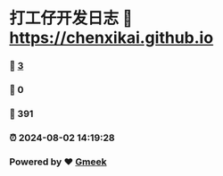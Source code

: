 # 打工仔开发日志 :link: https://chenxikai.github.io 
### :page_facing_up: [3](https://chenxikai.github.io/tag.html) 
### :speech_balloon: 0 
### :hibiscus: 391 
### :alarm_clock: 2024-08-02 14:19:28 
### Powered by :heart: [Gmeek](https://github.com/Meekdai/Gmeek)
